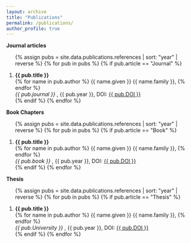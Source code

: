 ```yaml
---
layout: archive
title: "Publications"
permalink: /publications/
author_profile: true
---
```

**Journal articles**

<ol>

{% assign pubs = site.data.publications.references | sort: "year" | reverse %}
{% for pub in pubs %}
   {% if pub.article == "Journal" %}
      <li>
         <b> {{ pub.title }} </b>
         <br>
         {% for name in pub.author %}
            {{ name.given }} {{ name.family }},
         {% endfor %}
         <br>
         <i> {{ pub.journal }} </i>,
         {{ pub.year }},
         DOI: <a target="_blank" href="{{ pub.DOI }}"><span class="tag is-danger">{{ pub.DOI }}</span></a>
      </li>
   {% endif %}
{% endfor %}

</ol>

**Book Chapters**

<ol>

{% assign pubs = site.data.publications.references | sort: "year" | reverse %}
{% for pub in pubs %}
   {% if pub.article == "Book" %}
      <li>
         <b> {{ pub.title }} </b>
         <br>
         {% for name in pub.author %}
            {{ name.given }} {{ name.family }},
         {% endfor %}
         <br>
         <i> {{ pub.book }} </i>,
         {{ pub.year }},
         DOI: <a target="_blank" href="{{ pub.DOI }}"><span class="tag is-danger">{{ pub.DOI }}</span></a>
      </li>
   {% endif %}
{% endfor %}

</ol>


**Thesis**

<ol>

{% assign pubs = site.data.publications.references | sort: "year" | reverse %}
{% for pub in pubs %}
   {% if pub.article == "Thesis" %}
      <li>
         <b> {{ pub.title }} </b>
         <br>
         {% for name in pub.author %}
            {{ name.given }} {{ name.family }},
         {% endfor %}
         <br>
         <i> {{ pub.University }} </i>,
         {{ pub.year }},
         DOI: <a target="_blank" href="{{ pub.DOI }}"><span class="tag is-danger">{{ pub.DOI }}</span></a>
      </li>
   {% endif %}
{% endfor %}

</ol>
